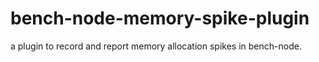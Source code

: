 # bench-node-memory-spike-plugin
a plugin to record and report memory allocation spikes in bench-node.
